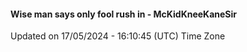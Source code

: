 #### Wise man says only fool rush in - McKidKneeKaneSir
Updated on 17/05/2024 - 16:10:45 (UTC) Time Zone

